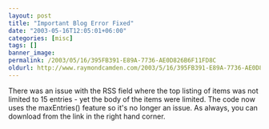 ```yaml
---
layout: post
title: "Important Blog Error Fixed"
date: "2003-05-16T12:05:01+06:00"
categories: [misc]
tags: []
banner_image: 
permalink: /2003/05/16/395FB391-E89A-7736-AE0D826B6F11FD8C
oldurl: http://www.raymondcamden.com/2003/5/16/395FB391-E89A-7736-AE0D826B6F11FD8C
---
```


There was an issue with the RSS field where the top listing of items was not limited to 15 entries - yet the body of the items were limited. The code now uses the maxEntries() feature so it's no longer an issue. As always, you can download from the link in the right hand corner.
